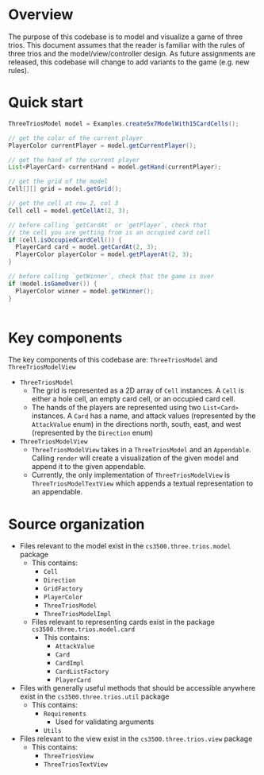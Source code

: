# Overview
The purpose of this codebase is to model and visualize a game of three trios. This document assumes
that the reader is familiar with the rules of three trios and the model/view/controller design. As
future assignments are released, this codebase will change to add variants to the game (e.g. new rules).

# Quick start

```java
ThreeTriosModel model = Examples.create5x7ModelWith15CardCells();

// get the color of the current player
PlayerColor currentPlayer = model.getCurrentPlayer();

// get the hand of the current player
List<PlayerCard> currentHand = model.getHand(currentPlayer);

// get the grid of the model
Cell[][] grid = model.getGrid();

// get the cell at row 2, col 3
Cell cell = model.getCellAt(2, 3);

// before calling `getCardAt` or `getPlayer`, check that
// the cell you are getting from is an occupied card cell
if (cell.isOccupiedCardCell()) {
  PlayerCard card = model.getCardAt(2, 3);
  PlayerColor playerColor = model.getPlayerAt(2, 3);
}

// before calling `getWinner`, check that the game is over
if (model.isGameOver()) {
  PlayerColor winner = model.getWinner();
}
 
```

# Key components

The key components of this codebase are: `ThreeTriosModel` and `ThreeTriosModelView`

- `ThreeTriosModel`
  - The grid is represented as a 2D array of `Cell` instances. A `Cell` is either a hole cell, an empty card cell, or an occupied card cell.
  - The hands of the players are represented using two `List<Card>` instances. A `Card` has a name, and attack values (represented by the `AttackValue` enum) in the directions north, south, east, and west (represented by the `Direction` enum)
- `ThreeTriosModelView`
  - `ThreeTriosModelView` takes in a `ThreeTriosModel` and an `Appendable`. Calling `render` will create a visualization of the given model and append it to the given appendable.
  - Currently, the only implementation of `ThreeTriosModelView` is `ThreeTriosModelTextView` which appends a textual representation to an appendable.

# Source organization

- Files relevant to the model exist in the `cs3500.three.trios.model` package
  - This contains:
    - `Cell`
    - `Direction`
    - `GridFactory`
    - `PlayerColor`
    - `ThreeTriosModel`
    - `ThreeTriosModelImpl`
  - Files relevant to representing cards exist in the package `cs3500.three.trios.model.card`
    - This contains:
      - `AttackValue`
      - `Card`
      - `CardImpl`
      - `CardListFactory`
      - `PlayerCard`
- Files with generally useful methods that should be accessible anywhere exist in the `cs3500.three.trios.util` package
  - This contains:
    - `Requirements`
      - Used for validating arguments
    - `Utils`
- Files relevant to the view exist in the `cs3500.three.trios.view` package
  - This contains:
    - `ThreeTriosView`
    - `ThreeTriosTextView`
 